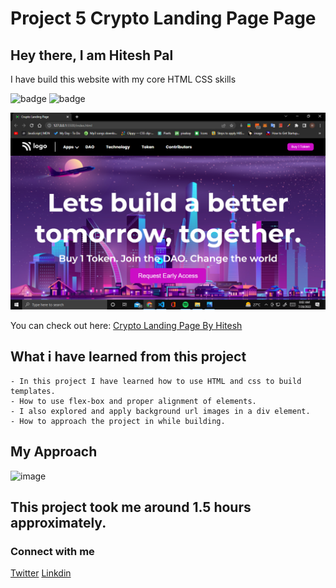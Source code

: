 # Project 5 Crypto Landing Page Page

## Hey there, I am Hitesh Pal

I have build this website with my core HTML CSS skills


![badge](https://img.shields.io/badge/Project%205-Crypto%20Landing%20Page-yellowgreen)
![badge](https://img.shields.io/badge/HTML-CSS-green)

![image](./created.png)

You can check out here: [Crypto Landing Page By Hitesh](https://justice-by-hitesh.netlify.app/)



## What i have learned from this project

    - In this project I have learned how to use HTML and css to build templates.
    - How to use flex-box and proper alignment of elements.
    - I also explored and apply background url images in a div element.
    - How to approach the project in while building.

## My Approach

![image](./images/approach.jpg)

## This project took me around 1.5 hours approximately.

### Connect with me 
[Twitter](https://twitter.com/HiteshP25522550) 
[Linkdin](https://www.linkedin.com/in/hitesh-pal-8379011ab/)
